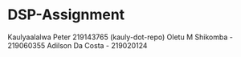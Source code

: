 # DSP-Assignment

Kaulyaalalwa Peter 219143765 (kauly-dot-repo)
Oletu M Shikomba - 219060355
Adilson Da Costa - 219020124
